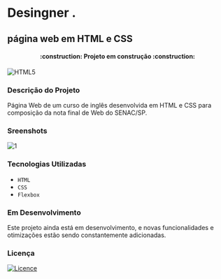 # Desingner .
## página web em HTML e CSS

<h4 align="center"> 
    :construction:  Projeto em construção  :construction:
</h4>

![HTML5](https://img.shields.io/badge/html5-%23E34F26.svg?style=for-the-badge&logo=html5&logoColor=white)

### Descrição do Projeto

Página Web de um curso de inglês desenvolvida em HTML e CSS para composição da nota final de Web do SENAC/SP.

### Sreenshots

![1](https://github.com/user-attachments/assets/6fa53657-6f52-4502-8087-095d9d42cb62)

### Tecnologias Utilizadas

- `HTML`
- `CSS`
- `Flexbox`

### Em Desenvolvimento

Este projeto ainda está em desenvolvimento, e novas funcionalidades e otimizações estão sendo constantemente adicionadas.

### Licença
[![Licence](https://img.shields.io/github/license/Ileriayo/markdown-badges?style=for-the-badge)](./LICENSE)

